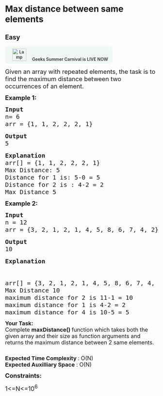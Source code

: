 # Max distance between same elements
## Easy 
<div class="problem-statement">
                <p><a onclick="gtagHelperFunction('clickopen','salesevent_gsc_problemspage_promobanner')" href="https://practice.geeksforgeeks.org/summer-carnival-2022?utm_source=practiceproblems&amp;utm_medium=problemspromobanner&amp;utm_campaign=gsc22" target="_blank"></a></p><div style="margin: 14px 0px !important;" class="row"><a onclick="gtagHelperFunction('clickopen','salesevent_gsc_problemspage_promobanner')" href="https://practice.geeksforgeeks.org/summer-carnival-2022?utm_source=practiceproblems&amp;utm_medium=problemspromobanner&amp;utm_campaign=gsc22" target="_blank">             <div class="col-md-12" style="cursor:pointer;background: #EFF8F3 0% 0% no-repeat padding-box; display: flex; align-items: center; position:                 relative; padding: 1.5%; border-radius: 10px; display: inline-block; text-align: center; font-weight: 600; color: #333"> <img src="https://media.geeksforgeeks.org/img-practice/gcs2022thumbnail-1649059370.png" alt="Lamp" width="46" height="40" style="background: transparent 0% 0% no-repeat padding-box;opacity: 1; margin: 0 16px;" class="img-responsive"> Geeks Summer Carnival is LIVE NOW &nbsp; <i class="fa fa-external-link" aria-hidden="true"></i> </div></a></div><p><span style="font-size:20px">Given an array with repeated elements, the task is to find the maximum distance between two occurrences of an element.</span></p>

<p><span style="font-size:20px"><strong>Example 1:</strong></span></p>

<pre><span style="font-size:20px"><strong>Input</strong></span><span style="font-size:20px">
n= 6
arr = {1, 1, 2, 2, 2, 1}</span>

<span style="font-size:20px"><strong>Output</strong>
5</span>

<span style="font-size:20px"><strong>Explanation</strong>
arr[] = {1, 1, 2, 2, 2, 1}
Max Distance: 5
Distance for 1 is: 5-0 = 5
Distance for 2 is : 4-2 = 2
Max Distance 5</span></pre>

<p><span style="font-size:20px"><strong>Example 2:</strong></span></p>

<pre><span style="font-size:20px"><strong>Input</strong>
n = 12
arr = {3, 2, 1, 2, 1, 4, 5, 8, 6, 7, 4, 2}</span>

<span style="font-size:20px"><strong>Output</strong>
10</span>

<span style="font-size:20px"><strong>Explanation</strong></span>



<span style="font-size:20px">arr[] = {3, 2, 1, 2, 1, 4, 5, 8, 6, 7, 4, 2}
Max Distance 10
maximum distance for 2 is 11-1 = 10
maximum distance for 1 is 4-2 = 2
maximum distance for 4 is 10-5 = 5</span></pre>

<p><span style="font-size:18px"><strong>Your Task:</strong><br>
Complete <strong>maxDistance() </strong>function which takes both the given array and their size as function arguments and returns the maximum distance between 2 same elements. </span></p>

<p><br>
<span style="font-size:18px"><strong>Expected Time Complexity </strong>: O(N)<br>
<strong>Expected Auxilliary Space</strong> : O(N)</span></p>

<p><span style="font-size:20px"><strong>Constraints:</strong></span></p>

<p><span style="font-size:20px">1&lt;=N&lt;=10<sup>6</sup></span></p>

<p>&nbsp;</p>

<p>&nbsp;</p>
 <p></p>
            </div>